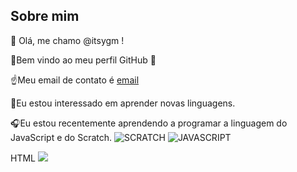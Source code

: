## Sobre mim
     
👋 Olá, me chamo @itsygm ! 
 
🙂Bem vindo ao meu perfil GitHub 👋
 
 ☝Meu email de contato é [email](martins.yara@escola.pr.gov.br)
 
 🦙Eu estou interessado em aprender novas linguagens.
 
 🎧Eu estou recentemente aprendendo a programar a linguagem do JavaScript e do Scratch.
![SCRATCH](https://img.shields.io/badge/Scratch-4D97FF?style=for-the-badge&logo=Scratch&logoColor=white)
![JAVASCRIPT](https://img.shields.io/badge/JavaScript-F7DF1E?style=for-the-badge&logo=javascript&logoColor=black)

 HTML <img src= "https://img.shields.io/badge/Scratch-4D97FF?style=for-the-badge&logo=Scratch&logoColor=white" />
